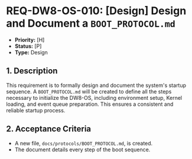 # REQ-DW8-OS-010: [Design] Design and Document a `BOOT_PROTOCOL.md`

- **Priority:** [H]
- **Status:** [P]
- **Type:** Design

## 1. Description

This requirement is to formally design and document the system's startup sequence. A `BOOT_PROTOCOL.md` will be created to define all the steps necessary to initialize the DW8-OS, including environment setup, Kernel loading, and event queue preparation. This ensures a consistent and reliable startup process.

## 2. Acceptance Criteria

- A new file, `docs/protocols/BOOT_PROTOCOL.md`, is created.
- The document details every step of the boot sequence.

